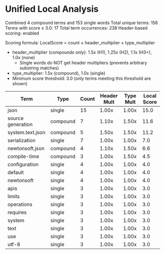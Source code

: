 # Unified Local Analysis

Combined 4 compound terms and 153 single words
Total unique terms: 156
Terms with score ≥ 3.0: 17
Total term occurrences: 238
Header-based scoring: enabled

Scoring formula: LocalScore = count × header_multiplier × type_multiplier
- header_multiplier (compounds only): 1.5x (H1), 1.25x (H2), 1.1x (H3+), 1.0x (none)
  - Single words do NOT get header multipliers (prevents arbitrary substring matches)
- type_multiplier: 1.5x (compound), 1.0x (single)
- Minimum score threshold: 3.0 (only terms meeting this threshold are shown)

| Term | Type | Count | Header Mult | Type Mult | Local Score |
|------|------|-------|-------------|-----------|-------------|
| json | single | 15 | 1.00x | 1.00x | 15.0 |
| source generation | compound | 7 | 1.10x | 1.50x | 11.6 |
| system.text.json | compound | 5 | 1.50x | 1.50x | 11.2 |
| serialization | single | 7 | 1.00x | 1.00x | 7.0 |
| newtonsoft.json | compound | 4 | 1.10x | 1.50x | 6.6 |
| compile-time | compound | 3 | 1.00x | 1.50x | 4.5 |
| configuration | single | 4 | 1.00x | 1.00x | 4.0 |
| default | single | 4 | 1.00x | 1.00x | 4.0 |
| newtonsoft | single | 4 | 1.00x | 1.00x | 4.0 |
| apis | single | 3 | 1.00x | 1.00x | 3.0 |
| limits | single | 3 | 1.00x | 1.00x | 3.0 |
| operations | single | 3 | 1.00x | 1.00x | 3.0 |
| requires | single | 3 | 1.00x | 1.00x | 3.0 |
| system | single | 3 | 1.00x | 1.00x | 3.0 |
| text | single | 3 | 1.00x | 1.00x | 3.0 |
| use | single | 3 | 1.00x | 1.00x | 3.0 |
| utf-8 | single | 3 | 1.00x | 1.00x | 3.0 |
